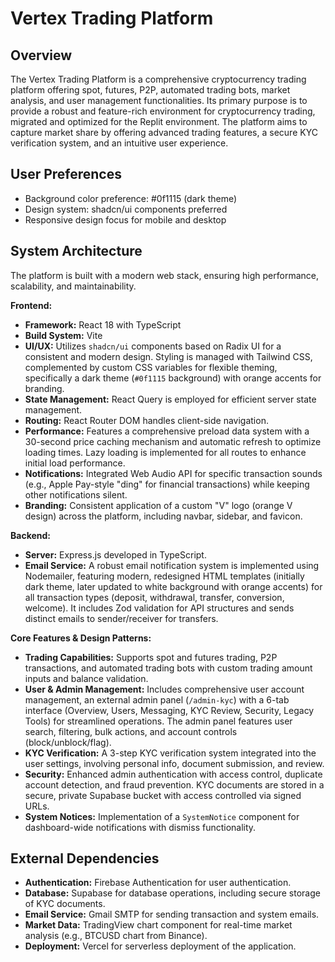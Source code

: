 # Vertex Trading Platform

## Overview
The Vertex Trading Platform is a comprehensive cryptocurrency trading platform offering spot, futures, P2P, automated trading bots, market analysis, and user management functionalities. Its primary purpose is to provide a robust and feature-rich environment for cryptocurrency trading, migrated and optimized for the Replit environment. The platform aims to capture market share by offering advanced trading features, a secure KYC verification system, and an intuitive user experience.

## User Preferences
- Background color preference: #0f1115 (dark theme)
- Design system: shadcn/ui components preferred
- Responsive design focus for mobile and desktop

## System Architecture
The platform is built with a modern web stack, ensuring high performance, scalability, and maintainability.

**Frontend:**
- **Framework:** React 18 with TypeScript
- **Build System:** Vite
- **UI/UX:** Utilizes `shadcn/ui` components based on Radix UI for a consistent and modern design. Styling is managed with Tailwind CSS, complemented by custom CSS variables for flexible theming, specifically a dark theme (`#0f1115` background) with orange accents for branding.
- **State Management:** React Query is employed for efficient server state management.
- **Routing:** React Router DOM handles client-side navigation.
- **Performance:** Features a comprehensive preload data system with a 30-second price caching mechanism and automatic refresh to optimize loading times. Lazy loading is implemented for all routes to enhance initial load performance.
- **Notifications:** Integrated Web Audio API for specific transaction sounds (e.g., Apple Pay-style "ding" for financial transactions) while keeping other notifications silent.
- **Branding:** Consistent application of a custom "V" logo (orange V design) across the platform, including navbar, sidebar, and favicon.

**Backend:**
- **Server:** Express.js developed in TypeScript.
- **Email Service:** A robust email notification system is implemented using Nodemailer, featuring modern, redesigned HTML templates (initially dark theme, later updated to white background with orange accents) for all transaction types (deposit, withdrawal, transfer, conversion, welcome). It includes Zod validation for API structures and sends distinct emails to sender/receiver for transfers.

**Core Features & Design Patterns:**
- **Trading Capabilities:** Supports spot and futures trading, P2P transactions, and automated trading bots with custom trading amount inputs and balance validation.
- **User & Admin Management:** Includes comprehensive user account management, an external admin panel (`/admin-kyc`) with a 6-tab interface (Overview, Users, Messaging, KYC Review, Security, Legacy Tools) for streamlined operations. The admin panel features user search, filtering, bulk actions, and account controls (block/unblock/flag).
- **KYC Verification:** A 3-step KYC verification system integrated into the user settings, involving personal info, document submission, and review.
- **Security:** Enhanced admin authentication with access control, duplicate account detection, and fraud prevention. KYC documents are stored in a secure, private Supabase bucket with access controlled via signed URLs.
- **System Notices:** Implementation of a `SystemNotice` component for dashboard-wide notifications with dismiss functionality.

## External Dependencies
- **Authentication:** Firebase Authentication for user authentication.
- **Database:** Supabase for database operations, including secure storage of KYC documents.
- **Email Service:** Gmail SMTP for sending transaction and system emails.
- **Market Data:** TradingView chart component for real-time market analysis (e.g., BTCUSD chart from Binance).
- **Deployment:** Vercel for serverless deployment of the application.